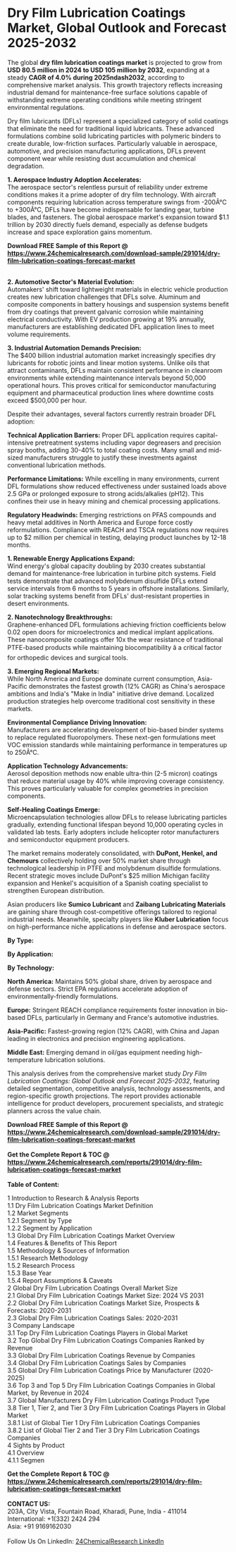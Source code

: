 <h1>Dry Film Lubrication Coatings Market, Global Outlook and Forecast 2025-2032</h1><p>The global <strong>dry film lubrication coatings market</strong> is projected to grow from <strong>USD 80.5 million in 2024 to USD 105 million by 2032</strong>, expanding at a steady <strong>CAGR of 4.0% during 2025ndash2032</strong>, according to comprehensive market analysis. This growth trajectory reflects increasing industrial demand for maintenance-free surface solutions capable of withstanding extreme operating conditions while meeting stringent environmental regulations.</p><p>Dry film lubricants (DFLs) represent a specialized category of solid coatings that eliminate the need for traditional liquid lubricants. These advanced formulations combine solid lubricating particles with polymeric binders to create durable, low-friction surfaces. Particularly valuable in aerospace, automotive, and precision manufacturing applications, DFLs prevent component wear while resisting dust accumulation and chemical degradation.</p><p><strong>1. Aerospace Industry Adoption Accelerates:</strong><br>
The aerospace sector's relentless pursuit of reliability under extreme conditions makes it a prime adopter of dry film technology. With aircraft components requiring lubrication across temperature swings from -200Â°C to +300Â°C, DFLs have become indispensable for landing gear, turbine blades, and fasteners. The global aerospace market's expansion toward $1.1 trillion by 2030 directly fuels demand, especially as defense budgets increase and space exploration gains momentum.</p><div><b>Download FREE Sample of this Report @ 
            <a href="https://www.24chemicalresearch.com/download-sample/291014/dry-film-lubrication-coatings-forecast-market">
            https://www.24chemicalresearch.com/download-sample/291014/dry-film-lubrication-coatings-forecast-market</a></b></div><br><p><strong>2. Automotive Sector's Material Evolution:</strong><br>
Automakers' shift toward lightweight materials in electric vehicle production creates new lubrication challenges that DFLs solve. Aluminum and composite components in battery housings and suspension systems benefit from dry coatings that prevent galvanic corrosion while maintaining electrical conductivity. With EV production growing at 19% annually, manufacturers are establishing dedicated DFL application lines to meet volume requirements.</p><p><strong>3. Industrial Automation Demands Precision:</strong><br>
The $400 billion industrial automation market increasingly specifies dry lubricants for robotic joints and linear motion systems. Unlike oils that attract contaminants, DFLs maintain consistent performance in cleanroom environments while extending maintenance intervals beyond 50,000 operational hours. This proves critical for semiconductor manufacturing equipment and pharmaceutical production lines where downtime costs exceed $500,000 per hour.</p><p>Despite their advantages, several factors currently restrain broader DFL adoption:</p><p><strong>Technical Application Barriers:</strong> Proper DFL application requires capital-intensive pretreatment systems including vapor degreasers and precision spray booths, adding 30-40% to total coating costs. Many small and mid-sized manufacturers struggle to justify these investments against conventional lubrication methods.</p><p><strong>Performance Limitations:</strong> While excelling in many environments, current DFL formulations show reduced effectiveness under sustained loads above 2.5 GPa or prolonged exposure to strong acids/alkalies (pH12). This confines their use in heavy mining and chemical processing applications.</p><p><strong>Regulatory Headwinds:</strong> Emerging restrictions on PFAS compounds and heavy metal additives in North America and Europe force costly reformulations. Compliance with REACH and TSCA regulations now requires up to $2 million per chemical in testing, delaying product launches by 12-18 months.</p><p><strong>1. Renewable Energy Applications Expand:</strong><br>
Wind energy's global capacity doubling by 2030 creates substantial demand for maintenance-free lubrication in turbine pitch systems. Field tests demonstrate that advanced molybdenum disulfide DFLs extend service intervals from 6 months to 5 years in offshore installations. Similarly, solar tracking systems benefit from DFLs' dust-resistant properties in desert environments.</p><p><strong>2. Nanotechnology Breakthroughs:</strong><br>
Graphene-enhanced DFL formulations achieving friction coefficients below 0.02 open doors for microelectronics and medical implant applications. These nanocomposite coatings offer 10x the wear resistance of traditional PTFE-based products while maintaining biocompatibility â a critical factor for orthopedic devices and surgical tools.</p><p><strong>3. Emerging Regional Markets:</strong><br>
While North America and Europe dominate current consumption, Asia-Pacific demonstrates the fastest growth (12% CAGR) as China's aerospace ambitions and India's "Make in India" initiative drive demand. Localized production strategies help overcome traditional cost sensitivity in these markets.</p><p><strong>Environmental Compliance Driving Innovation:</strong><br>
    Manufacturers are accelerating development of bio-based binder systems to replace regulated fluoropolymers. These next-gen formulations meet VOC emission standards while maintaining performance in temperatures up to 250Â°C.</p><p><strong>Application Technology Advancements:</strong><br>
    Aerosol deposition methods now enable ultra-thin (2-5 micron) coatings that reduce material usage by 40% while improving coverage consistency. This proves particularly valuable for complex geometries in precision components.</p><p><strong>Self-Healing Coatings Emerge:</strong><br>
    Microencapsulation technologies allow DFLs to release lubricating particles gradually, extending functional lifespan beyond 10,000 operating cycles in validated lab tests. Early adopters include helicopter rotor manufacturers and semiconductor equipment producers.</p><p>The market remains moderately consolidated, with <strong>DuPont, Henkel, and Chemours</strong> collectively holding over 50% market share through technological leadership in PTFE and molybdenum disulfide formulations. Recent strategic moves include DuPont's $25 million Michigan facility expansion and Henkel's acquisition of a Spanish coating specialist to strengthen European distribution.</p><p>Asian producers like <strong>Sumico Lubricant</strong> and <strong>Zaibang Lubricating Materials</strong> are gaining share through cost-competitive offerings tailored to regional industrial needs. Meanwhile, specialty players like <strong>Kluber Lubrication</strong> focus on high-performance niche applications in defense and aerospace sectors.</p><p><strong>By Type:</strong></p><p><strong>By Application:</strong></p><p><strong>By Technology:</strong></p><p><strong>North America:</strong> Maintains 50% global share, driven by aerospace and defense sectors. Strict EPA regulations accelerate adoption of environmentally-friendly formulations.</p><p><strong>Europe:</strong> Stringent REACH compliance requirements foster innovation in bio-based DFLs, particularly in Germany and France's automotive industries.</p><p><strong>Asia-Pacific:</strong> Fastest-growing region (12% CAGR), with China and Japan leading in electronics and precision engineering applications.</p><p><strong>Middle East:</strong> Emerging demand in oil/gas equipment needing high-temperature lubrication solutions.</p><p>This analysis derives from the comprehensive market study <em>Dry Film Lubrication Coatings: Global Outlook and Forecast 2025-2032</em>, featuring detailed segmentation, competitive analysis, technology assessments, and region-specific growth projections. The report provides actionable intelligence for product developers, procurement specialists, and strategic planners across the value chain.</p><div><b>Download FREE Sample of this Report @ 
            <a href="https://www.24chemicalresearch.com/download-sample/291014/dry-film-lubrication-coatings-forecast-market">
            https://www.24chemicalresearch.com/download-sample/291014/dry-film-lubrication-coatings-forecast-market</a></b></div><br><div><b>Get the Complete Report & TOC @ 
            <a href="https://www.24chemicalresearch.com/reports/291014/dry-film-lubrication-coatings-forecast-market">
            https://www.24chemicalresearch.com/reports/291014/dry-film-lubrication-coatings-forecast-market</a></b></div><br>
            <b>Table of Content:</b><p>1 Introduction to Research & Analysis Reports<br />
 1.1 Dry Film Lubrication Coatings Market Definition<br />
 1.2 Market Segments<br />
 1.2.1 Segment by Type<br />
 1.2.2 Segment by Application<br />
 1.3 Global Dry Film Lubrication Coatings Market Overview<br />
 1.4 Features & Benefits of This Report<br />
 1.5 Methodology & Sources of Information<br />
 1.5.1 Research Methodology<br />
 1.5.2 Research Process<br />
 1.5.3 Base Year<br />
 1.5.4 Report Assumptions & Caveats<br />
2 Global Dry Film Lubrication Coatings Overall Market Size<br />
 2.1 Global Dry Film Lubrication Coatings Market Size: 2024 VS 2031<br />
 2.2 Global Dry Film Lubrication Coatings Market Size, Prospects & Forecasts: 2020-2031<br />
 2.3 Global Dry Film Lubrication Coatings Sales: 2020-2031<br />
3 Company Landscape<br />
 3.1 Top Dry Film Lubrication Coatings Players in Global Market<br />
 3.2 Top Global Dry Film Lubrication Coatings Companies Ranked by Revenue<br />
 3.3 Global Dry Film Lubrication Coatings Revenue by Companies<br />
 3.4 Global Dry Film Lubrication Coatings Sales by Companies<br />
 3.5 Global Dry Film Lubrication Coatings Price by Manufacturer (2020-2025)<br />
 3.6 Top 3 and Top 5 Dry Film Lubrication Coatings Companies in Global Market, by Revenue in 2024<br />
 3.7 Global Manufacturers Dry Film Lubrication Coatings Product Type<br />
 3.8 Tier 1, Tier 2, and Tier 3 Dry Film Lubrication Coatings Players in Global Market<br />
 3.8.1 List of Global Tier 1 Dry Film Lubrication Coatings Companies<br />
 3.8.2 List of Global Tier 2 and Tier 3 Dry Film Lubrication Coatings Companies<br />
4 Sights by Product<br />
 4.1 Overview<br />
 4.1.1 Segmen</p><div><b>Get the Complete Report & TOC @ 
            <a href="https://www.24chemicalresearch.com/reports/291014/dry-film-lubrication-coatings-forecast-market">
            https://www.24chemicalresearch.com/reports/291014/dry-film-lubrication-coatings-forecast-market</a></b></div><br><b>CONTACT US:</b><br>
            203A, City Vista, Fountain Road, Kharadi, Pune, India - 411014<br>
            International: +1(332) 2424 294<br>
            Asia: +91 9169162030 <br><br>
            Follow Us On LinkedIn: <a href="https://www.linkedin.com/company/24chemicalresearch/">24ChemicalResearch LinkedIn</a>